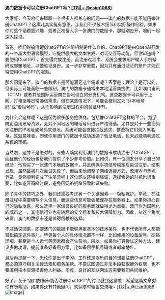 **澳门数据卡可以注册ChatGPT吗？[[TG💪+ @esim1088](https://t.me/s/esim1088)]**

大家好，今天咱们来聊聊一个很多人都关心的问题——澳门的数据卡能不能用来注册ChatGPT？这事儿其实挺有意思，涉及到不少技术细节和实际操作经验。如果你对这个话题感兴趣，或者正准备入手一张澳门的数据卡，那就别走开，咱们一起深入探讨。

首先，咱们得搞清楚ChatGPT的注册机制是什么样的。ChatGPT是由OpenAI开发的一个超大型语言模型，它提供强大的文本生成、对话交互等功能。但你知道吗？要使用ChatGPT，首先得完成注册。而注册过程中，系统会要求用户输入手机号码或邮箱地址，以便验证身份。这一步非常重要，因为只有通过验证的账户才能正常使用ChatGPT的服务。

那么问题来了，澳门的数据卡是否能满足这个需求呢？答案是：理论上是可以的，但实际上可能面临一些限制。澳门的数据卡通常由本地运营商提供，比如澳门电讯（CTM）或者其他国际运营商在当地设立的分支机构。这些数据卡可以用于上网、打电话等日常通信需求，但在某些情况下，可能会被判定为“非本地号码”或“虚拟号码”，从而影响到注册过程中的验证环节。

为什么会这样呢？这是因为很多服务提供商，包括像ChatGPT这样的平台，为了防止滥用账号资源，会对不同地区的电话号码进行严格筛选。尤其是对于一些高频次注册的IP地址或号码来源地，系统可能会直接拦截请求，甚至将它们列入黑名单。这就意味着，即使你用澳门的数据卡成功拨通了验证电话，也未必能顺利通过系统的审核。

当然啦，这并不是绝对的。有些人确实利用澳门的数据卡成功注册了ChatGPT，而且他们的经历也给我们提供了不少参考价值。比如说，有一位网友分享了自己的经验：他购买了一张澳门本地的数据卡，并且确保手机信号稳定后尝试注册。结果发现，虽然最初几次尝试失败了，但后来他调整了网络连接方式，改用WiFi热点登录，竟然顺利完成了注册流程！这位网友还特别强调，选择合适的时机也很重要，比如避开高峰时段，避免因网络拥堵导致验证失败。

除了具体的技巧之外，我们还需要考虑另一个关键因素——隐私保护。毕竟，在注册过程中需要填写个人信息，而这些信息可能会被保存在服务器上。如果你担心自己的隐私泄露，那么选择一家信誉良好的服务商就显得尤为重要。澳门作为国际化的城市之一，其电信行业也有较高的安全标准和技术保障能力。因此，从这个角度来看，澳门的数据卡还是值得信赖的选择。

不过话说回来，即便澳门的数据卡能够满足基本的技术条件，也不代表所有人都能轻松搞定这件事儿。毕竟每个人的具体情况都不一样，比如使用的设备型号、网络环境、甚至是个人运气等因素都会产生影响。所以，如果你打算尝试这种方法，建议多做功课，提前准备好备用方案，比如备用手机号码或者邮箱地址。

最后再提醒一下，无论你是出于学习、工作还是娱乐的目的想要注册ChatGPT，都必须遵守相关法律法规和服务条款。不要试图通过非法手段获取额外权限，也不要滥用技术资源损害他人利益。毕竟，良好的互联网生态需要我们共同维护。

好了，关于“澳门数据卡能否注册ChatGPT”的讨论就到这里啦！希望这篇文章对你有所帮助。如果你还有其他疑问，欢迎随时留言交流哦~ [[TG💪+ @esim1088](https://t.me/s/esim1088) ![Image](https://i.postimg.cc/4NQfJmqS/Snipaste-2025-05-13-00-14-12.png)]